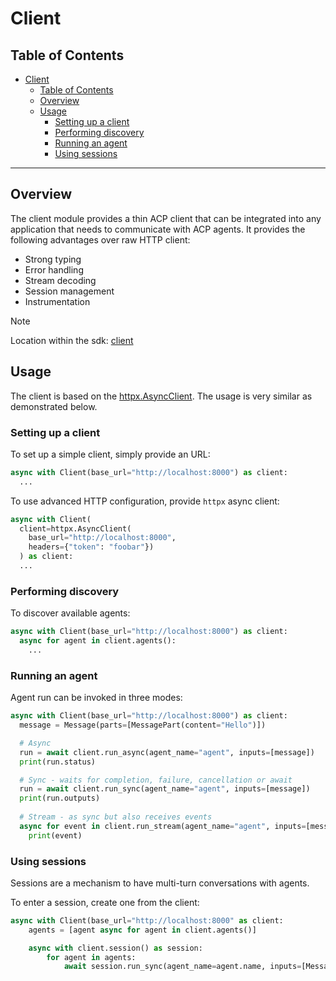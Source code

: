# Client

<!-- TOC -->
## Table of Contents
- [Client](#client)
  - [Table of Contents](#table-of-contents)
  - [Overview](#overview)
  - [Usage](#usage)
    - [Setting up a client](#setting-up-a-client)
    - [Performing discovery](#performing-discovery)
    - [Running an agent](#running-an-agent)
    - [Using sessions](#using-sessions)
<!-- /TOC -->

---

## Overview

The client module provides a thin ACP client that can be integrated into any application that needs to communicate with ACP agents. It provides the following advantages over raw HTTP client:

- Strong typing
- Error handling
- Stream decoding
- Session management
- Instrumentation

> [!NOTE]
>
> Location within the sdk: [client](/python/src/acp_sdk/client)

## Usage

The client is based on the [httpx.AsyncClient](https://www.python-httpx.org/async/). The usage is very similar as demonstrated below.

### Setting up a client

To set up a simple client, simply provide an URL:

```py
async with Client(base_url="http://localhost:8000") as client:
  ...
```

To use advanced HTTP configuration, provide `httpx` async client:

```py
async with Client(
  client=httpx.AsyncClient(
    base_url="http://localhost:8000",
    headers={"token": "foobar"})
  ) as client:
  ...
```

### Performing discovery

To discover available agents:

```py
async with Client(base_url="http://localhost:8000") as client:
  async for agent in client.agents():
    ...
```

### Running an agent

Agent run can be invoked in three modes:

```py
async with Client(base_url="http://localhost:8000") as client:
  message = Message(parts=[MessagePart(content="Hello")])

  # Async
  run = await client.run_async(agent_name="agent", inputs=[message])
  print(run.status)

  # Sync - waits for completion, failure, cancellation or await
  run = await client.run_sync(agent_name="agent", inputs=[message])
  print(run.outputs)
  
  # Stream - as sync but also receives events
  async for event in client.run_stream(agent_name="agent", inputs=[message])
    print(event)
```

### Using sessions

Sessions are a mechanism to have multi-turn conversations with agents.

To enter a session, create one from the client:

```py
async with Client(base_url="http://localhost:8000" as client:
    agents = [agent async for agent in client.agents()]

    async with client.session() as session:
        for agent in agents:
            await session.run_sync(agent_name=agent.name, inputs=[Message(parts=[MessagePart(content="Hello!")])])
```

